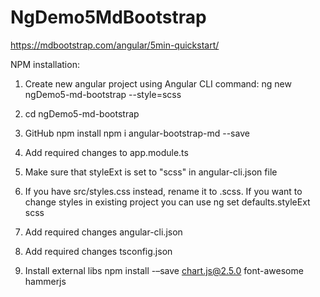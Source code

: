# NgDemo5MdBootstrap

https://mdbootstrap.com/angular/5min-quickstart/

NPM installation:

1.  Create new angular project using Angular CLI command:
ng new ngDemo5-md-bootstrap --style=scss

2.  cd ngDemo5-md-bootstrap

3.  GitHub npm install
npm i angular-bootstrap-md --save 

4. Add required changes to app.module.ts

5. Make sure that styleExt is set to "scss" in angular-cli.json file

6. If you have src/styles.css instead, rename it to .scss.
If you want to change styles in existing project you can use ng set defaults.styleExt scss

7. Add required changes angular-cli.json

8. Add required changes tsconfig.json

9. Install external libs
npm install -–save chart.js@2.5.0 font-awesome hammerjs 


